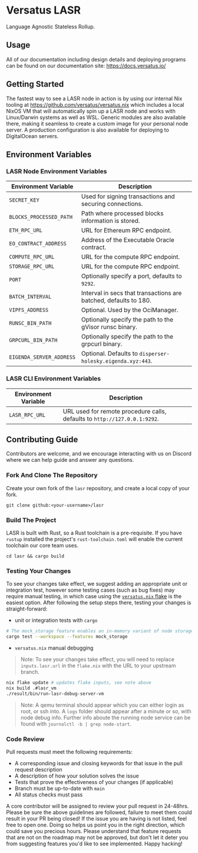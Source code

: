 # Versatus LASR

Language Agnostic Stateless Rollup.

## Usage

All of our documentation including design details and deploying programs can be found on our documentation site: https://docs.versatus.io/

## Getting Started

The fastest way to see a LASR node in action is by using our internal Nix tooling at https://github.com/versatus/versatus.nix
which includes a local NixOS VM that will automatically spin up a LASR node and works with Linux/Darwin systems as well as WSL.
Generic modules are also available there, making it seamless to create a custom image for your personal node server. A production
configuration is also available for deploying to DigitalOcean servers.

## Environment Variables

### LASR Node Environment Variables

| Environment Variable     | Description                                                      |
|--------------------------|------------------------------------------------------------------|
| `SECRET_KEY`             | Used for signing transactions and securing connections.          |
| `BLOCKS_PROCESSED_PATH`  | Path where processed blocks information is stored.               |
| `ETH_RPC_URL`            | URL for Ethereum RPC endpoint.                                   |
| `EO_CONTRACT_ADDRESS`    | Address of the Executable Oracle contract.                       |
| `COMPUTE_RPC_URL`        | URL for the compute RPC endpoint.                                |
| `STORAGE_RPC_URL`        | URL for the compute RPC endpoint.                                |
| `PORT`                   | Optionally specify a port, defaults to `9292`.                   |
| `BATCH_INTERVAL`         | Interval in secs that transactions are batched, defaults to 180. |
| `VIPFS_ADDRESS`          | Optional. Used by the OciManager.                                |
| `RUNSC_BIN_PATH`         | Optionally specify the path to the gVisor runsc binary.          |
| `GRPCURL_BIN_PATH`       | Optionally specify the path to the grpcurl binary.               |
| `EIGENDA_SERVER_ADDRESS` | Optional. Defaults to `disperser-holesky.eigenda.xyz:443`.       |

### LASR CLI Environment Variables

| Environment Variable   | Description                                                               |
|------------------------|---------------------------------------------------------------------------|
| `LASR_RPC_URL`         | URL used for remote procedure calls, defaults to `http://127.0.0.1:9292`. |

## Contributing Guide

Contributors are welcome, and we encourage interacting with us on Discord where we can help guide and
answer any questions.

### Fork And Clone The Repository
Create your own fork of the `lasr` repository, and create a local copy of your fork.
```
git clone github:<your-username>/lasr
```

### Build The Project
LASR is built with Rust, so a Rust toolchain is a pre-requisite. If you have `rustup` installed
the project's `rust-toolchain.toml` will enable the current toolchain our core team uses.
```
cd lasr && cargo build
```

### Testing Your Changes
To see your changes take effect, we suggest adding an appropriate unit or integration test, however
some testing cases (such as bug fixes) may require manual testing, in which case using the [`versatus.nix` flake](https://github.com/versatus/versatus.nix)
is the easiest option. After following the setup steps there, testing your changes is straight-forward:

- unit or integration tests with `cargo`
```sh
# The mock_storage feature enables an in-memory variant of node storage
cargo test --workspace --features mock_storage
```

- `versatus.nix` manual debugging

> Note: To see your changes take effect, you will need to replace `inputs.lasr.url` in the `flake.nix`
> with the URL to your upstream branch.

```sh
nix flake update # updates flake inputs, see note above
nix build .#lasr_vm
./result/bin/run-lasr-debug-server-vm
```

> Note: A qemu terminal should appear which you can either login as root, or ssh into.
> A `logs` folder should appear after a minute or so, with node debug info. Further info
> aboute the running node service can be found with `journalctl -b | grep node-start`.

### Code Review
Pull requests must meet the following requirements:
- A corresponding issue and closing keywords for that issue in the pull request description
- A description of how your solution solves the issue
- Tests that prove the effectiveness of your changes (if applicable)
- Branch must be up-to-date with `main`
- All status checks must pass

A core contributor will be assigned to review your pull request in 24-48hrs.
Please be sure the above guidelines are followed, failure to meet them could result in your PR being closed!
If the issue you are having is not listed, feel free to open one. Doing so helps us point you in the right
direction, which could save you precious hours. Please understand that feature requests that are not on the
roadmap may not be approved, but don't let it deter you from suggesting features you'd like to see implemented.
Happy hacking!
